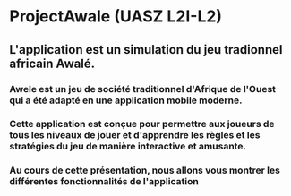 # ProjectAwale (UASZ L2I-L2)

## L'application est un simulation du jeu tradionnel africain Awalé.

### Awele est un jeu de société traditionnel d'Afrique de l'Ouest qui a été adapté en une application mobile moderne.

### Cette application est conçue pour permettre aux joueurs de tous les niveaux de jouer et d'apprendre les règles et les stratégies du jeu de manière interactive et amusante.

### Au cours de cette présentation, nous allons vous montrer les différentes fonctionnalités de l'application

